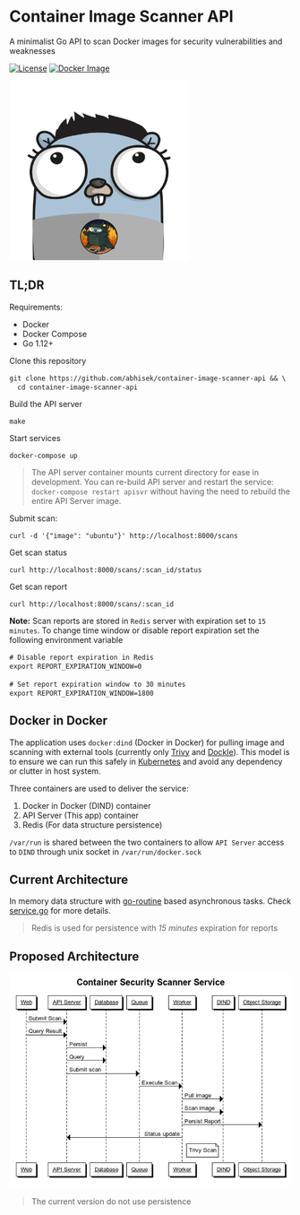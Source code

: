# Container Image Scanner API
A minimalist Go API to scan Docker images for security vulnerabilities and weaknesses

[![License](https://img.shields.io/github/license/abhisek/container-image-scanner-api)](https://github.com/abhisek/container-image-scanner-api/blob/master/README.md)
[![Docker Image](https://images.microbadger.com/badges/version/abh1sek/container-image-scannere-api.svg)](https://microbadger.com/images/abh1sek/container-image-scannere-api "Get your own version badge on microbadger.com")

<img width="320" height="320"  src="https://raw.githubusercontent.com/abhisek/container-image-scanner-api/master/docs/logo.png"></img>

## TL;DR

Requirements:

* Docker
* Docker Compose
* Go 1.12+

Clone this repository

```
git clone https://github.com/abhisek/container-image-scanner-api && \
  cd container-image-scanner-api
```

Build the API server

```
make
```

Start services

```
docker-compose up
```

> The API server container mounts current directory for ease in development. You can re-build API server and restart the service: `docker-compose restart apisvr` without having the need to rebuild the entire API Server image.

Submit scan:

```
curl -d '{"image": "ubuntu"}' http://localhost:8000/scans
```

Get scan status

```
curl http://localhost:8000/scans/:scan_id/status
```

Get scan report

```
curl http://localhost:8000/scans/:scan_id
```

**Note:** Scan reports are stored in `Redis` server with expiration set to `15 minutes`. To change time window or disable report expiration set the following environment variable

```
# Disable report expiration in Redis
export REPORT_EXPIRATION_WINDOW=0

# Set report expiration window to 30 minutes
export REPORT_EXPIRATION_WINDOW=1800
```

## Docker in Docker

The application uses `docker:dind` (Docker in Docker) for pulling image and scanning with external tools (currently only [Trivy](https://github.com/aquasecurity/trivy) and [Dockle](https://github.com/goodwithtech/dockle)). This model is to ensure we can run this safely in [Kubernetes](https://kubernetes.io/) and avoid any dependency or clutter in host system.

Three containers are used to deliver the service:

1. Docker in Docker (DIND) container
2. API Server (This app) container
3. Redis (For data structure persistence)

`/var/run` is shared between the two containers to allow `API Server` access to `DIND` through unix socket in `/var/run/docker.sock`

## Current Architecture

In memory data structure with [go-routine](https://tour.golang.org/concurrency/1) based asynchronous tasks. Check [service.go](https://github.com/abhisek/container-image-scanner-api/blob/master/service.go) for more details.

> Redis is used for persistence with *15 minutes* expiration for reports

## Proposed Architecture

![](docs/diagram.png)

> The current version do not use persistence

